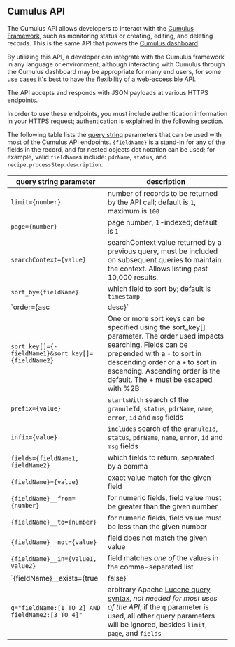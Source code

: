 ## Cumulus API

The Cumulus API allows developers to interact with the [Cumulus Framework](https://github.com/nasa/cumulus), such as monitoring status or creating, editing, and deleting records. This is the same API that powers the [Cumulus dashboard](https://github.com/nasa/cumulus-dashboard).

By utilizing this API, a developer can integrate with the Cumulus framework in any language or environment; although interacting with Cumulus through the Cumulus dashboard may be appropriate for many end users, for some use cases it's best to have the flexibility of a web-accessible API.

The API accepts and responds with JSON payloads at various HTTPS endpoints.

In order to use these endpoints, you must include authentication information in your HTTPS request; authentication is explained in the following section.

The following table lists the [query string](https://en.wikipedia.org/wiki/Query_string) parameters that can be used with most of the Cumulus API endpoints. `{fieldName}` is a stand-in for any of the fields in the record, and for nested objects dot notation can be used; for example, valid `fieldName`s include: `pdrName`, `status`, and `recipe.processStep.description`.

| query string parameter | description |
| -----  | ----------- |
| `limit={number}` | number of records to be returned by the API call; default is `1`, maximum is `100` |
| `page={number}` | page number, 1-indexed; default is `1` |
| `searchContext={value}` | searchContext value returned by a previous query, must be included on subsequent queries to maintain the context. Allows listing past 10,000 results. |
| `sort_by={fieldName}` | which field to sort by; default is `timestamp` |
| `order={asc|desc}` | whether to sort in `asc` or `desc` order |
| `sort_key[]={-fieldName1}&sort_key[]={fieldName2}` | One or more sort keys can be specified using the sort_key[] parameter. The order used impacts searching. Fields can be prepended with a `-` to sort in descending order or a `+` to sort in ascending. Ascending order is the default. The + must be escaped with %2B|
| `prefix={value}` | `startsWith` search of the `granuleId`, `status`, `pdrName`, `name`, `error`, `id` and `msg` fields |
| `infix={value}` | `includes` search of the `granuleId`, `status`, `pdrName`, `name`, `error`, `id` and `msg` fields |
| `fields={fieldName1, fieldName2}` | which fields to return, separated by a comma |
| `{fieldName}={value}` | exact value match for the given field |
| `{fieldName}__from={number}`  | for numeric fields, field value must be greater than the given number |
| `{fieldName}__to={number}`  | for numeric fields, field value must be less than the given number |
| `{fieldName}__not={value}` | field does not match the given value |
| `{fieldName}__in={value1, value2}` | field matches _one of_ the values in the comma-separated list |
| `{fieldName}__exists={true|false}` | field exists or doesn't exist in the record |
| `q="fieldName:[1 TO 2] AND fieldName2:[3 TO 4]"` | arbitrary Apache [Lucene query syntax], _not needed for most uses of the API_; if the `q` parameter is used, all other query parameters will be ignored, besides `limit`, `page`, and `fields` |

[Lucene query syntax]:
  https://www.elastic.co/guide/en/kibana/current/lucene-query.html
